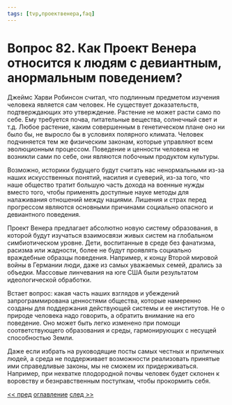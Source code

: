 ```yaml
---
tags: [tvp,проектвенера,faq]
---
```

# Вопрос 82. Как Проект Венера относится к людям с девиантным, анормальным поведением?

Джеймс Харви Робинсон считал, что подлинным предметом изучения человека является сам человек. Не существует доказательств, подтверждающих это утверждение. Растение не может расти само по себе. Ему требуется почва, питательные вещества, солнечный свет и т.д. Любое растение, каким совершенным в генетическом плане оно ни было бы, не выросло бы в условиях полярного климата. Человек подчиняется тем же физическим законам, которые управляют всем эволюционным процессом. Поведение и ценности человека не возникли сами по себе, они являются побочным продуктом культуры.

Возможно, историки будущего будут считать нас ненормальными из-за наших искусственных понятий, насилия и суеверий, из-за того, что наше общество тратит большую часть дохода на военные нужды вместо того, чтобы применять доступные науке методы для налаживания отношений между нациями. Лишения и страх перед прогрессом являются основными причинами социально опасного и девиантного поведения.

Проект Венера предлагает абсолютно новую систему образования, в которой будут изучаться взаимосвязи живых систем на глобальном симбиотическом уровне. Дети, воспитанные в среде без фанатизма, расизма или жадности, более не будут проявлять социально враждебные образцы поведения. Например, к концу Второй мировой войны в Германии люди, даже из самых уважаемых семей, дрались за объедки. Массовые линчевания на юге США были результатом идеологической обработки.

Встает вопрос: какая часть наших взглядов и убеждений запрограммирована ценностями общества, которые намеренно созданы для поддержания действующей системы и ее институтов. Не о природе человека надо говорить, а обратить внимание на его поведение. Оно может быть легко изменено при помощи соответствующего образования и среды, гармонирующих с несущей способностью Земли.

Даже если избрать на руководящие посты самых честных и приличных людей, а среда не поддерживает возможности реализовать принятые ими справедливые законы, мы не сможем их придерживаться. Например, при нехватке плодородной почвы человек будет склонен к воровству и безнравственным поступкам, чтобы прокормить себя.

[<< пред](Вопрос%2081.%20Как%20в%20эту%20систему%20впишутся%20неуправляемые%20подростки%20Чем%20они%20будут%20заниматься.md) [оглавление](FAQ%20%D0%BF%D0%BE%20%D0%BF%D1%80%D0%BE%D0%B5%D0%BA%D1%82%D1%83%20%C2%AB%D0%92%D0%B5%D0%BD%D0%B5%D1%80%D0%B0%C2%BB.md) [след >>](Вопрос%2083.%20Что%20же%20делать%20с%20агитаторами%20и%20недовольными%20мятежниками,%20которые%20получили%20нормальное%20по%20современным%20меркам%20воспитание.md)
